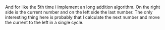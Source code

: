 And for like the 5th time i implement an long addition algorithm. On the right side is the current number and on the left side the last number. 
The only interesting thing here is probably that I calculate the next number and move the current to the left in a single cycle.